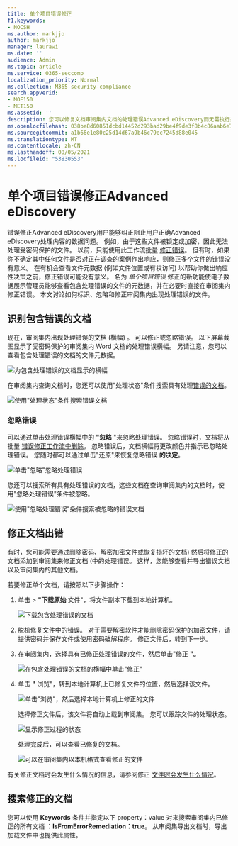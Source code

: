 ```yaml
---
title: 单个项目错误修正
f1.keywords:
- NOCSH
ms.author: markjjo
author: markjjo
manager: laurawi
ms.date: ''
audience: Admin
ms.topic: article
ms.service: O365-seccomp
localization_priority: Normal
ms.collection: M365-security-compliance
search.appverid:
- MOE150
- MET150
ms.assetid: ''
description: 您可以修复文档审阅集内文档的处理错误Advanced eDiscovery而无需执行批量错误修正过程。
ms.openlocfilehash: 038be8d60851dcbd14452d293bad29be4f9de3f8b4c86aab6e7ee7e905b2d13a
ms.sourcegitcommit: a1b66e1e80c25d14d67a9b46c79ec7245d88e045
ms.translationtype: MT
ms.contentlocale: zh-CN
ms.lasthandoff: 08/05/2021
ms.locfileid: "53830553"
---
```

# <a name="single-item-error-remediation-in-advanced-ediscovery"></a>单个项目错误修正Advanced eDiscovery

错误修正Advanced eDiscovery用户能够纠正阻止用户正确Advanced eDiscovery处理内容的数据问题。 例如，由于这些文件被锁定或加密，因此无法处理受密码保护的文件。 以前，只能使用此工作流批量 [修正错误](error-remediation-when-processing-data-in-advanced-ediscovery.md)。 但有时，如果你不确定其中任何文件是否对正在调查的案例作出响应，则修正多个文件的错误没有意义。 在有机会查看文件元数据 (例如文件位置或有权访问) 以帮助你做出响应性决策之前，修正错误可能没有意义。 名为 *单个项目错误* 修正的新功能使电子数据展示管理员能够查看包含处理错误的文件的元数据，并在必要时直接在审阅集内修正错误。 本文讨论如何标识、忽略和修正审阅集内出现处理错误的文件。

## <a name="identify-documents-with-errors"></a>识别包含错误的文档

现在，审阅集内出现处理错误的文档 (横幅) 。 可以修正或忽略错误。 以下屏幕截图显示了受密码保护的审阅集内 Word 文档的处理错误横幅。 另请注意，您可以查看包含处理错误的文档的文件元数据。

![为包含处理错误的文档显示的横幅](../media/SIERimage1.png)

在审阅集内查询文档时，您还可以使用"处理状态"条件搜索具有处理[错误的文档](review-set-search.md)。

![使用"处理状态"条件搜索错误文档](../media/SIERimage2.png)

### <a name="ignore-errors"></a>忽略错误

可以通过单击处理错误横幅中的 **"忽略** "来忽略处理错误。 忽略错误时，文档将从批量 [错误修正工作流中删除](error-remediation-when-processing-data-in-advanced-ediscovery.md)。 忽略错误后，文档横幅将更改颜色并指示已忽略处理错误。 您随时都可以通过单击"还原"来恢复忽略错误 **的决定**。

![单击"忽略"忽略处理错误](../media/SIERimage3.png)

您还可以搜索所有具有处理错误的文档，这些文档在查询审阅集内的文档时，使用"忽略处理错误"条件被忽略。

![使用"忽略处理错误"条件搜索被忽略的错误文档](../media/SIERimage4.png)

## <a name="remediate-a-document-with-errors"></a>修正文档出错

有时，您可能需要通过删除密码、解密加密文件或恢复损坏的文档) 然后将修正的文档添加到审阅集来修正文档 (中的处理错误。 这样，您能够查看并导出错误文档以及审阅集内的其他文档。 

若要修正单个文档，请按照以下步骤操作：

1. 单击  >  **"下载原始** 文件"，将文件副本下载到本地计算机。

   ![下载包含处理错误的文档](../media/SIERimage5.png)

2. 脱机修复文件中的错误。 对于需要解密软件才能删除密码保护的加密文件，请提供密码并保存文件或使用密码破解程序。 修正文件后，转到下一步。

3. 在审阅集内，选择具有已修正处理错误的文件，然后单击"修正 **"。**

   ![在包含处理错误的文档的横幅中单击"修正"](../media/SIERimage6.png)


4. 单击 **"** 浏览"，转到本地计算机上已修复文件的位置，然后选择该文件。

   ![单击"浏览"，然后选择本地计算机上修正的文件](../media/SIERimage7.png)

    选择修正文件后，该文件将自动上载到审阅集。 您可以跟踪文件的处理状态。

    ![显示修正过程的状态](../media/SIERimage8.png)

   处理完成后，可以查看已修复的文档。

    ![可以在审阅集内以本机格式查看修正的文件](../media/SIERimage9.png)

有关修正文档时会发生什么情况的信息，请参阅修正 [文件时会发生什么情况](error-remediation-when-processing-data-in-advanced-ediscovery.md#what-happens-when-files-are-remediated)。

## <a name="search-for-remediated-documents"></a>搜索修正的文档

您可以使用 **Keywords** 条件并指定以下 property：value 对来搜索审阅集内已修正的所有文档 **：IsFromErrorRemediation：true**。 从审阅集导出文档时，导出加载文件中也提供此属性。
